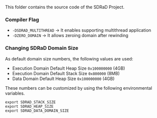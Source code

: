 
This folder contains the source code of the SDRaD Project.

### Compiler Flag

* `-DSDRAD_MULTITHREAD` -> It enables supporting multithread application  
* `-DZERO_DOMAIN` -> It allows zeroing domain after rewinding 

### Changing SDRaD Domain Size
As default domain size numbers, the following values are used: 

* Execution Domain Default Heap Size `0x100000000` (4GB) 
* Execution Domain Default Stack Size `0x800000` (8MB) 
* Data Domain Default Heap Size `0x100000000` (4GB)  

These numbers can be customized by using the following environmental variables.

```
export SDRAD_STACK_SIZE
export SDRAD_HEAP_SIZE 
export SDRAD_DATA_DOMAIN_SIZE
```






